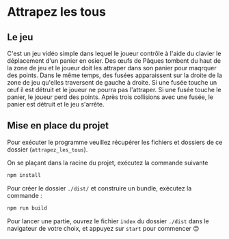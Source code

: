 # Attrapez les tous

## Le jeu

C'est un jeu vidéo simple dans lequel le joueur contrôle à l'aide du clavier le déplacement d'un panier en osier. Des œufs de Pâques
tombent du haut de la zone de jeu et le joueur doit les attraper dans son panier pour maqrquer des points. Dans le même temps, des fusées
apparaissent sur la droite de la zone de jeu qu'elles traversent de gauche à droite. Si une fusée touche un œuf il est détruit et le
joueur ne pourra pas l'attraper. Si une fusée touche le panier, le joueur perd des points. Après trois collisions avec une fusée, le
panier est détruit et le jeu s'arrête.

## Mise en place du projet

Pour exécuter le programme veuillez récupérer les fichiers et dossiers de ce dossier (`attrapez_les_tous`).

On se plaçant dans la racine du projet, exécutez la commande suivante

```bash
npm install
```

Pour créer le dossier `./dist/` et construire un bundle, exécutez la commande :

```bash
npm run build
```

Pour lancer une partie, ouvrez le fichier `index` du dossier `./dist` dans le navigateur de votre choix, et appuyez sur `start` pour commencer :blush:
